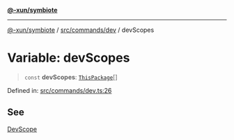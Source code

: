 [**@-xun/symbiote**](../../../../README.md)

***

[@-xun/symbiote](../../../../README.md) / [src/commands/dev](../README.md) / devScopes

# Variable: devScopes

> `const` **devScopes**: [`ThisPackage`](../../../configure/enumerations/ThisPackageGlobalScope.md#thispackage)[]

Defined in: [src/commands/dev.ts:26](https://github.com/Xunnamius/symbiote/blob/ed48d0dc6e3c473abf99750adfa07c536cba0e98/src/commands/dev.ts#L26)

## See

[DevScope](../../../configure/enumerations/ThisPackageGlobalScope.md)
